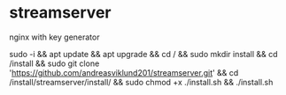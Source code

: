 # streamserver
nginx with key generator

sudo -i && apt update && apt upgrade && cd / && sudo mkdir install && cd /install && sudo git clone 'https://github.com/andreasviklund201/streamserver.git' && cd /install/streamserver/install/ && sudo chmod +x ./install.sh && ./install.sh
